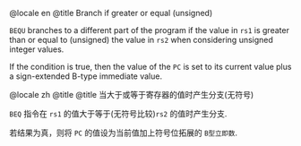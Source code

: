 @locale en
@title Branch if greater or equal (unsigned)

 `BEQU` branches to a different part of the program if the value in `rs1` is greater than or equal to (unsigned) the value in `rs2` when considering unsigned integer values.


If the condition is true, then the value of the `PC` is set to its current value plus a sign-extended B-type immediate value.

@locale zh
@title @title 当大于或等于寄存器的值时产生分支(无符号)

`BEQ` 指令在 `rs1` 的值大于等于(无符号比较)`rs2` 的值时产生分支.
 
若结果为真，则将 `PC` 的值设为当前值加上符号位拓展的 `B型立即数`.

<to-be-edited />